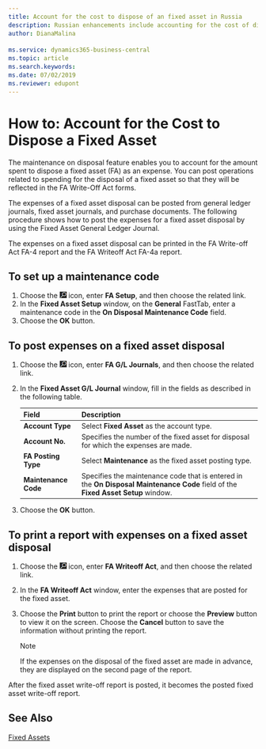 ```yaml
---
title: Account for the cost to dispose of an fixed asset in Russia
description: Russian enhancements include accounting for the cost of disposing of fixed assets.
author: DianaMalina

ms.service: dynamics365-business-central
ms.topic: article
ms.search.keywords:
ms.date: 07/02/2019
ms.reviewer: edupont
---
```


# How to: Account for the Cost to Dispose a Fixed Asset

The maintenance on disposal feature enables you to account for the amount spent to dispose a fixed asset (FA) as an expense. You can post operations related to spending for the disposal of a fixed asset so that they will be reflected in the FA Write-Off Act forms. 

The expenses of a fixed asset disposal can be posted from general ledger journals, fixed asset journals, and purchase documents. The following procedure shows how to post the expenses for a fixed asset disposal by using the Fixed Asset General Ledger Journal. 

The expenses on a fixed asset disposal can be printed in the FA Write-off Act FA-4 report and the FA Writeoff Act FA-4a report.

## To set up a maintenance code

1. Choose the ![Lightbulb that opens the Tell Me feature](../../media/ui-search/search_small.png "Tell me what you want to do") icon, enter **FA Setup**, and then choose the related link.
2. In the **Fixed Asset Setup** window, on the **General** FastTab, enter a maintenance code in the **On Disposal Maintenance Code** field.
3. Choose the **OK** button.

## To post expenses on a fixed asset disposal

1. Choose the ![Lightbulb that opens the Tell Me feature](../../media/ui-search/search_small.png "Tell me what you want to do") icon, enter **FA G/L Journals**, and then choose the related link.

2. In the **Fixed Asset G/L Journal** window, fill in the fields as described in the following table.

   | Field                | Description                                                  |
   | :------------------- | :----------------------------------------------------------- |
   | **Account Type**     | Select **Fixed Asset** as the account type.                  |
   | **Account No.**      | Specifies the number of the fixed asset for disposal for which the expenses are made. |
   | **FA Posting Type**  | Select **Maintenance** as the fixed asset posting type.      |
   | **Maintenance Code** | Specifies the maintenance code that is entered in the **On Disposal Maintenance Code** field of the **Fixed Asset Setup** window. |

3. Choose the **OK** button.

## To print a report with expenses on a fixed asset disposal

1. Choose the ![Lightbulb that opens the Tell Me feature](../../media/ui-search/search_small.png "Tell me what you want to do") icon, enter **FA Writeoff Act**, and then choose the related link.

2. In the **FA Writeoff Act** window, enter the expenses that are posted for the fixed asset.

3. Choose the **Print** button to print the report or choose the **Preview** button to view it on the screen. Choose the **Cancel** button to save the information without printing the report.

    > [!NOTE]
    > If the expenses on the disposal of the fixed asset are made in advance, they are displayed on the second page of the report.

After the fixed asset write-off report is posted, it becomes the posted fixed asset write-off report.

## See Also

[Fixed Assets](../../fa-manage.md)  
